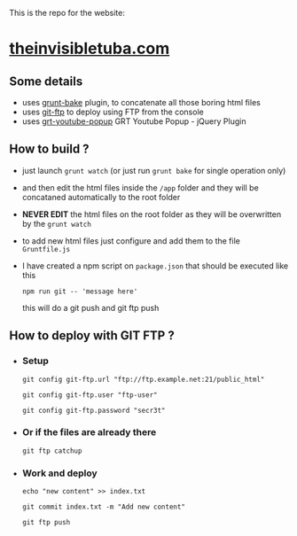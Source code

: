 

This is the repo for the website:

# [theinvisibletuba.com](http://www.theinvisibletuba.com)


## Some details
- uses [grunt-bake](https://github.com/roboshoes/grunt-bake) plugin, to concatenate all those boring html files
- uses [git-ftp](https://github.com/git-ftp/git-ftp) to deploy using FTP from the console 
- uses [grt-youtube-popup](https://grt107.github.io/grt-youtube-popup/) GRT Youtube Popup - jQuery Plugin 



## How to build ?
- just launch ``grunt watch`` (or just run ``grunt bake`` for single operation only)
- and then edit the html files inside the ``/app`` folder and they will be concataned automatically to the root folder
- **NEVER EDIT** the html files on the root folder as they will be overwritten by the ``grunt watch``
- to add new html files just configure and add them to the file ``Gruntfile.js``
- I have created a npm script on ``package.json`` that should be executed like this
  
  ``npm run git -- 'message here'``

  this will do a git push and git ftp push

## How to deploy with GIT FTP ?

- ### Setup
  ``git config git-ftp.url "ftp://ftp.example.net:21/public_html"``

  ``git config git-ftp.user "ftp-user"``
  
  ``git config git-ftp.password "secr3t"``

- ### Or if the files are already there
  ``git ftp catchup``

- ### Work and deploy
  ``echo "new content" >> index.txt``

  ``git commit index.txt -m "Add new content"``

  ``git ftp push``